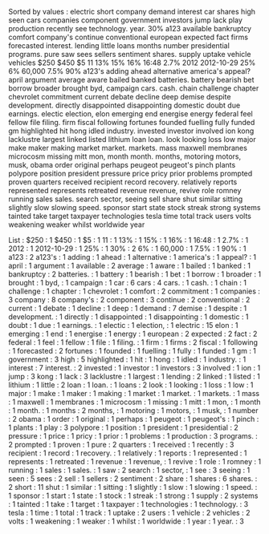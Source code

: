 Sorted by values :
electric short company demand interest car shares high seen cars companies component government investors jump lack play production recently see technology. year. 30% a123 available bankruptcy comfort company's continue conventional european expected fact firms forecasted interest. lending little loans months number presidential programs. pure saw sees sellers sentiment shares. supply uptake vehicle vehicles $250 $450 $5 11 13% 15% 16% 16:48 2.7% 2012 2012-10-29 25% 6% 60,000 7.5% 90% a123's adding ahead alternative america's appeal? april argument average aware bailed banked batteries. battery bearish bet borrow broader brought byd, campaign cars. cash. chain challenge chapter chevrolet commitment current debate decline deep demise despite development. directly disappointed disappointing domestic doubt due earnings. electic election, elon emerging end energise energy federal feel fellow file filing. firm fiscal following fortunes founded fuelling fully funded gm highlighted hit hong idled industry. invested investor involved ion kong lacklustre largest linked listed lithium loan loan. look looking loss low major make maker making market market. markets. mass maxwell membranes microcosm missing mitt mon, month month. months, motoring motors, musk, obama order original perhaps peugeot peugeot's pinch plants polypore position president pressure price pricy prior problems prompted proven quarters received recipient record recovery. relatively reports represented represents retreated revenue revenue, revive role romney running sales sales. search sector, seeing sell share shut similar sitting slightly slow slowing speed. sponsor start state stock streak strong systems tainted take target taxpayer technologies tesla time total track users volts weakening weaker whilst worldwide year 

List :
$250 : 1
$450 : 1
$5 : 1
11 : 1
13% : 1
15% : 1
16% : 1
16:48 : 1
2.7% : 1
2012 : 1
2012-10-29 : 1
25% : 1
30% : 2
6% : 1
60,000 : 1
7.5% : 1
90% : 1
a123 : 2
a123's : 1
adding : 1
ahead : 1
alternative : 1
america's : 1
appeal? : 1
april : 1
argument : 1
available : 2
average : 1
aware : 1
bailed : 1
banked : 1
bankruptcy : 2
batteries. : 1
battery : 1
bearish : 1
bet : 1
borrow : 1
broader : 1
brought : 1
byd, : 1
campaign : 1
car : 6
cars : 4
cars. : 1
cash. : 1
chain : 1
challenge : 1
chapter : 1
chevrolet : 1
comfort : 2
commitment : 1
companies : 3
company : 8
company's : 2
component : 3
continue : 2
conventional : 2
current : 1
debate : 1
decline : 1
deep : 1
demand : 7
demise : 1
despite : 1
development. : 1
directly : 1
disappointed : 1
disappointing : 1
domestic : 1
doubt : 1
due : 1
earnings. : 1
electic : 1
election, : 1
electric : 15
elon : 1
emerging : 1
end : 1
energise : 1
energy : 1
european : 2
expected : 2
fact : 2
federal : 1
feel : 1
fellow : 1
file : 1
filing. : 1
firm : 1
firms : 2
fiscal : 1
following : 1
forecasted : 2
fortunes : 1
founded : 1
fuelling : 1
fully : 1
funded : 1
gm : 1
government : 3
high : 5
highlighted : 1
hit : 1
hong : 1
idled : 1
industry. : 1
interest : 7
interest. : 2
invested : 1
investor : 1
investors : 3
involved : 1
ion : 1
jump : 3
kong : 1
lack : 3
lacklustre : 1
largest : 1
lending : 2
linked : 1
listed : 1
lithium : 1
little : 2
loan : 1
loan. : 1
loans : 2
look : 1
looking : 1
loss : 1
low : 1
major : 1
make : 1
maker : 1
making : 1
market : 1
market. : 1
markets. : 1
mass : 1
maxwell : 1
membranes : 1
microcosm : 1
missing : 1
mitt : 1
mon, : 1
month : 1
month. : 1
months : 2
months, : 1
motoring : 1
motors, : 1
musk, : 1
number : 2
obama : 1
order : 1
original : 1
perhaps : 1
peugeot : 1
peugeot's : 1
pinch : 1
plants : 1
play : 3
polypore : 1
position : 1
president : 1
presidential : 2
pressure : 1
price : 1
pricy : 1
prior : 1
problems : 1
production : 3
programs. : 2
prompted : 1
proven : 1
pure : 2
quarters : 1
received : 1
recently : 3
recipient : 1
record : 1
recovery. : 1
relatively : 1
reports : 1
represented : 1
represents : 1
retreated : 1
revenue : 1
revenue, : 1
revive : 1
role : 1
romney : 1
running : 1
sales : 1
sales. : 1
saw : 2
search : 1
sector, : 1
see : 3
seeing : 1
seen : 5
sees : 2
sell : 1
sellers : 2
sentiment : 2
share : 1
shares : 6
shares. : 2
short : 11
shut : 1
similar : 1
sitting : 1
slightly : 1
slow : 1
slowing : 1
speed. : 1
sponsor : 1
start : 1
state : 1
stock : 1
streak : 1
strong : 1
supply : 2
systems : 1
tainted : 1
take : 1
target : 1
taxpayer : 1
technologies : 1
technology. : 3
tesla : 1
time : 1
total : 1
track : 1
uptake : 2
users : 1
vehicle : 2
vehicles : 2
volts : 1
weakening : 1
weaker : 1
whilst : 1
worldwide : 1
year : 1
year. : 3
